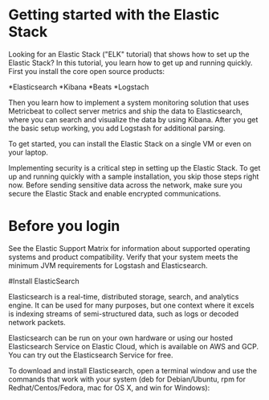 # Getting started with the Elastic Stack

 Looking for an Elastic Stack ("ELK" tutorial) that shows how to set up the Elastic Stack? In this tutorial, you learn how to get up and running quickly. First you install the core open source products:
 
*Elasticsearch
*Kibana
*Beats
*Logstach


Then you learn how to implement a system monitoring solution that uses Metricbeat to collect server metrics and ship the data to Elasticsearch, where you can search and visualize the data by using Kibana. After you get the basic setup working, you add Logstash for additional parsing.

To get started, you can install the Elastic Stack on a single VM or even on your laptop.

Implementing security is a critical step in setting up the Elastic Stack. To get up and running quickly with a sample installation, you skip those steps right now. Before sending sensitive data across the network, make sure you secure the Elastic Stack and enable encrypted communications.

# Before you login

   See the Elastic Support Matrix for information about supported operating systems and product compatibility.
   Verify that your system meets the minimum JVM requirements for Logstash and Elasticsearch.

#Install ElasticSearch

Elasticsearch is a real-time, distributed storage, search, and analytics engine. It can be used for many purposes, but one context where it excels is indexing streams of semi-structured data, such as logs or decoded network packets.

Elasticsearch can be run on your own hardware or using our hosted Elasticsearch Service on Elastic Cloud, which is available on AWS and GCP. You can try out the Elasticsearch Service for free.

To download and install Elasticsearch, open a terminal window and use the commands that work with your system (deb for Debian/Ubuntu, rpm for Redhat/Centos/Fedora, mac for OS X, and win for Windows):
